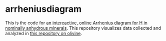 # arrheniusdiagram
This is the code for [an intereactive, online Arrhenius diagram for H in nominally anhydrous minerals](https://arrheniusdiagram.herokuapp.com/). This repository visualizes data collected and analyzed in [this repository on olivine](https://github.com/EFerriss/olivine).
